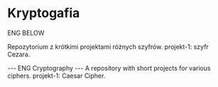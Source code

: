 # Kryptogafia
ENG BELOW

Repozytorium z krótkimi projektami różnych szyfrów.
projekt-1: szyfr Cezara.

--- ENG Cryptography ---
A repository with short projects for various ciphers.
projekt-1: Caesar Cipher.